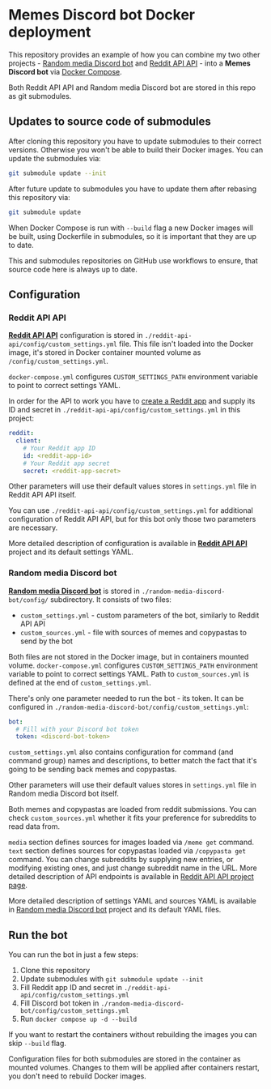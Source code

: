 # Memes Discord bot Docker deployment

This repository provides an example of how you can combine my two other projects - [Random media Discord bot](https://github.com/Electronic-Mango/random-media-discord-bot) and [Reddit API API](https://github.com/Electronic-Mango/reddit-api-api) - into a **Memes Discord bot** via [Docker Compose](https://docs.docker.com/compose/).

Both Reddit API API and Random media Discord bot are stored in this repo as git submodules.



## Updates to source code of submodules

After cloning this repository you have to update submodules to their correct versions.
Otherwise you won't be able to build their Docker images.
You can update the submodules via:

```bash
git submodule update --init
```

After future update to submodules you have to update them after rebasing this repository via:

```bash
git submodule update
```

When Docker Compose is run with `--build` flag a new Docker images will be built, using Dockerfile in submodules, so it is important that they are up to date.

This and submodules repositories on GitHub use workflows to ensure, that source code here is always up to date.



## Configuration

### Reddit API API

[**Reddit API API**](https://github.com/Electronic-Mango/reddit-api-api) configuration is stored in `./reddit-api-api/config/custom_settings.yml` file.
This file isn't loaded into the Docker image, it's stored in Docker container mounted volume as `/config/custom_settings.yml`.

`docker-compose.yml` configures `CUSTOM_SETTINGS_PATH` environment variable to point to correct settings YAML.

In order for the API to work you have to [create a Reddit app](https://old.reddit.com/prefs/apps/) and supply its ID and secret in `./reddit-api-api/config/custom_settings.yml` in this project:

```yaml
reddit:
  client:
    # Your Reddit app ID
    id: <reddit-app-id>
    # Your Reddit app secret
    secret: <reddit-app-secret>
```

Other parameters will use their default values stores in `settings.yml` file in Reddit API API itself.

You can use `./reddit-api-api/config/custom_settings.yml` for additional configuration of Reddit API API, but for this bot only those two parameters are necessary.

More detailed description of configuration is available in [**Reddit API API**](https://github.com/Electronic-Mango/reddit-api-api) project and its default settings YAML.


### Random media Discord bot

[**Random media Discord bot**](https://github.com/Electronic-Mango/random-media-discord-bot) is stored in `./random-media-discord-bot/config/` subdirectory.
It consists of two files:

 * `custom_settings.yml` - custom parameters of the bot, similarly to Reddit API API
 * `custom_sources.yml` - file with sources of memes and copypastas to send by the bot

Both files are not stored in the Docker image, but in containers mounted volume.
`docker-compose.yml` configures `CUSTOM_SETTINGS_PATH` environment variable to point to correct settings YAML.
Path to `custom_sources.yml` is defined at the end of `custom_settings.yml`.

There's only one parameter needed to run the bot - its token.
It can be configured in `./random-media-discord-bot/config/custom_settings.yml`:

```yaml
bot:
  # Fill with your Discord bot token
  token: <discord-bot-token>
```

`custom_settings.yml` also contains configuration for command (and command group) names and descriptions, to better match the fact that it's going to be sending back memes and copypastas.

Other parameters will use their default values stores in `settings.yml` file in Random media Discord bot itself.

Both memes and copypastas are loaded from reddit submissions.
You can check `custom_sources.yml` whether it fits your preference for subreddits to read data from.

`media` section defines sources for images loaded via `/meme get` command.
`text` section defines sources for copypastas loaded via `/copypasta get` command.
You can change subreddits by supplying new entries, or modifying existing ones, and just change subreddit name in the URL.
More detailed description of API endpoints is available in [Reddit API API project page](https://github.com/Electronic-Mango/reddit-api-api).

More detailed description of settings YAML and sources YAML is available in [Random media Discord bot](https://github.com/Electronic-Mango/random-media-discord-bot) project and its default YAML files.



## Run the bot

You can run the bot in just a few steps:

 1. Clone this repository
 1. Update submodules with `git submodule update --init`
 1. Fill Reddit app ID and secret in `./reddit-api-api/config/custom_settings.yml`
 1. Fill Discord bot token in `./random-media-discord-bot/config/custom_settings.yml`
 1. Run `docker compose up -d --build`

If you want to restart the containers without rebuilding the images you can skip `--build` flag.

Configuration files for both submodules are stored in the container as mounted volumes.
Changes to them will be applied after containers restart, you don't need to rebuild Docker images.
